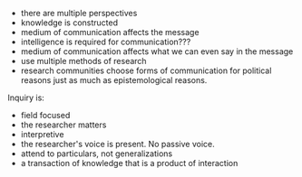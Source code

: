  - there are multiple perspectives
 - knowledge is constructed
 - medium of communication affects the message
 - intelligence is required for communication???
 - medium of communication affects what we can even say in the message
 - use multiple methods of research
 - research communities choose forms of communication for political reasons just as much as epistemological reasons.

Inquiry is:

 - field focused
 - the researcher matters
 - interpretive 
 - the researcher's voice is present. No passive voice.
 - attend to particulars, not generalizations
 - a transaction of knowledge that is a product of interaction
